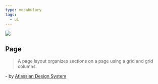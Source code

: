 ```yaml
---
type: vocabulary
tags:
  - ui
---
```

![](https://atlassian.design/static/91a2dc9ceee80392dca2032342207d53/page.png)

## Page
> A page layout organizes sections on a page using a grid and grid columns.

\- by [Atlassian Design System](https://atlassian.design/components)